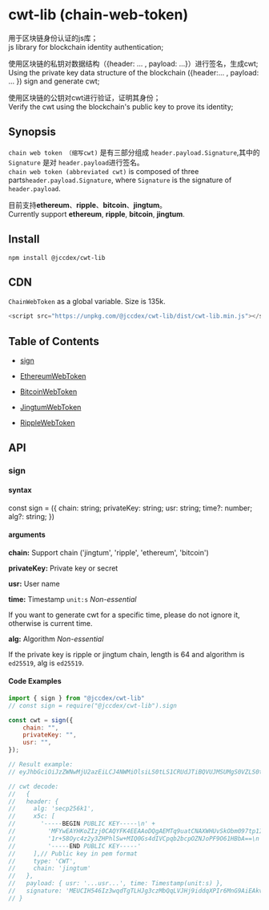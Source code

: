 # cwt-lib (chain-web-token)

用于区块链身份认证的js库；  
js library for blockchain identity authentication;

使用区块链的私钥对数据结构（{header: ... , payload: ...}）进行签名，生成cwt;  
Using the private key data structure of the blockchain ({header:... , payload: ... }) sign and generate cwt;

使用区块链的公钥对cwt进行验证，证明其身份；  
Verify the cwt using the blockchain's public key to prove its identity;

## Synopsis

`chain web token （缩写cwt)` 是有三部分组成 `header.payload.Signature`,其中的 `Signature` 是对 `header.payload`进行签名。  
`chain web token (abbreviated cwt)` is composed of three parts`header.payload.Signature`, where `Signature` is the signature of `header.payload`.

目前支持**ethereum**、**ripple**、**bitcoin**、**jingtum**。  
Currently support **ethereum**, **ripple**, **bitcoin**, **jingtum**.

## Install

```shell
npm install @jccdex/cwt-lib
```

## CDN

`ChainWebToken` as a global variable. Size is 135k.

```javascript
<script src="https://unpkg.com/@jccdex/cwt-lib/dist/cwt-lib.min.js"></script>
```

## Table of Contents

- [sign](#api)

- [EthereumWebToken](https://github.com/JCCDex/cwt-lib/blob/master/docs/EthereumWebToken.md)

- [BitcoinWebToken](https://github.com/JCCDex/cwt-lib/blob/master/docs/BitcoinWebToken.md)

- [JingtumWebToken](https://github.com/JCCDex/cwt-lib/blob/master/docs/JingtumWebToken.md)

- [RippleWebToken](https://github.com/JCCDex/cwt-lib/blob/master/docs/RippleWebToken.md)

## API

### sign

#### syntax

const sign = ({
  chain: string;
  privateKey: string;
  usr: string;
  time?: number;
  alg?: string;
})

#### arguments

**chain:** Support chain ('jingtum', 'ripple', 'ethereum', 'bitcoin')

**privateKey:** Private key or secret

**usr:** User name

**time:** Timestamp `unit:s` _Non-essential_

If you want to generate cwt for a specific time, please do not ignore it, otherwise is current time.

**alg:** Algorithm _Non-essential_

If the private key is ripple or jingtum chain, length is 64 and algorithm is `ed25519`, alg is `ed25519`.

#### Code Examples
```javascript
import { sign } from "@jccdex/cwt-lib"
// const sign = require("@jccdex/cwt-lib").sign

const cwt = sign({
    chain: "",
    privateKey: "",
    usr: "",
});

// Result example:
// eyJhbGciOiJzZWNwMjU2azEiLCJ4NWMiOlsiLS0tLS1CRUdJTiBQVUJMSUMgS0VZLS0tLS1cbk1GWXdFQVlIS29aSXpqMENBUVlGSzRFRUFBb0RRZ0FFTVRxOXVhdENOQVhXSFV2U2tPYm0wOTd0cDFJVVAyZVJcbjFyKzU4T3ljNHoyeTNaSFBobFN3K01JUTBHczRkSVZDcHFiMmJjcE9aTkpvUEY5TzYxSEJiQT09XG4tLS0tLUVORCBQVUJMSUMgS0VZLS0tLS0iXSwidHlwZSI6IkNXVCIsImNoYWluIjoiamluZ3R1bSJ9.eyJ1c3IiOiJqaW5ndHVtX3NlY3AyNTZrMSIsInRpbWUiOjEyMzQ1Nn0.MEUCIH546Iz3wqdTgTLHJg3czMbQqLVJHj9iddqXPIr6MnG9AiEAkvKelTLl-ZWvCNJ9O8rWHhksuggz_jgg8wEM44mf9xk

// cwt decode:
//   {
//   header: {
//     alg: 'secp256k1',
//     x5c: [
//       '-----BEGIN PUBLIC KEY-----\n' +
//         'MFYwEAYHKoZIzj0CAQYFK4EEAAoDQgAEMTq9uatCNAXWHUvSkObm097tp1IUP2eR\n' +
//         '1r+58Oyc4z2y3ZHPhlSw+MIQ0Gs4dIVCpqb2bcpOZNJoPF9O61HBbA==\n' +
//         '-----END PUBLIC KEY-----'
//     ],// Public key in pem format
//     type: 'CWT',
//     chain: 'jingtum'
//   },
//   payload: { usr: '...usr...', time: Timestamp(unit:s) },
//   signature: 'MEUCIH546Iz3wqdTgTLHJg3czMbQqLVJHj9iddqXPIr6MnG9AiEAkvKelTLl-ZWvCNJ9O8rWHhksuggz_jgg8wEM44mf9xk'
// }

```
